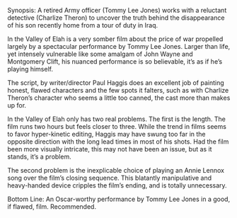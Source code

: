 Synopsis: A retired Army officer (Tommy Lee Jones) works with a reluctant detective (Charlize Theron) to uncover the truth behind the disappearance of his son recently home from a tour of duty in Iraq.

In the Valley of Elah is a very somber film about the price of war propelled largely by a spectacular performance by Tommy Lee Jones.  Larger than life, yet intensely vulnerable like some amalgam of John Wayne and Montgomery Clift, his nuanced performance is so believable, it’s as if he’s playing himself.

The script, by writer/director Paul Haggis does an excellent job of painting honest, flawed characters and the few spots it falters, such as with Charlize Theron’s character who seems a little too canned, the cast more than makes up for. 

In the Valley of Elah only has two real problems.  The first is the length.  The film runs two hours but feels closer to three. While the trend in films seems to favor hyper-kinetic editing, Haggis may have swung too far in the opposite direction with the long lead times in most of his shots.  Had the film been more visually intricate, this may not have been an issue, but as it stands, it’s a problem.

The second problem is the inexplicable choice of playing an Annie Lennox song over the film’s closing sequence. This blatantly manipulative and heavy-handed device cripples the film’s ending, and is totally unnecessary.

Bottom Line: An Oscar-worthy performance by Tommy Lee Jones in a good, if flawed, film.  Recommended.


